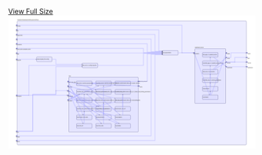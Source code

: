 [View Full Size](https://raw.githubusercontent.com/mingfang/terraform-k8s-modules/master/modules/modules/prometheus/prometheus/diagram.svg?sanitize=true)<img src="diagram.svg"/>
